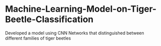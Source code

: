 # Machine-Learning-Model-on-Tiger-Beetle-Classification
Developed a model using CNN Networks that distinguished between different families of tiger beetles
